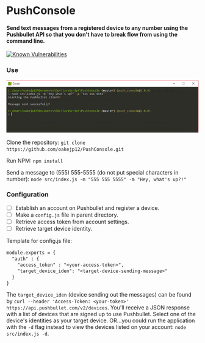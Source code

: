 # PushConsole
#### Send text messages from a registered device to any number using the Pushbullet API so that you don't have to break flow from using the command line. 

[![Known Vulnerabilities](https://snyk.io/test/github/oakejp12/pushconsole/badge.svg)](https://snyk.io/test/github/oakejp12/pushconsole)

### Use

![Use](https://github.com/oakejp12/PushConsole/blob/master/PushConsoleEx.PNG)


Clone the repository: `git clone https://github.com/oakejp12/PushConsole.git`

Run NPM: `npm install`

Send a message to (555) 555-5555 (do not put special characters in number):
`node src/index.js -m "555 555 5555" -m "Hey, what's up?!"`

### Configuration
- [ ] Establish an account on Pushbullet and register a device.
- [ ] Make a `config.js` file in parent directory.
- [ ] Retrieve access token from account settings.
- [ ] Retrieve target device identity.

Template for config.js file:
```
module.exports = {
  "auth" : {
    "access_token" : "<your-access-token>",
    "target_device_iden": "<target-device-sending-message>"
  }
}
```

The `target_device_iden` (device sending out the messages) can be found by `curl --header 'Access-Token: <your-token>' https://api.pushbullet.com/v2/devices`. You'll receive a JSON response with a list of devices that are signed up to use Pushbullet. Select one of the device's identities as your target device. OR...you could run the application with the `-d` flag instead to view the devices listed on your account: `node src/index.js -d`. 

